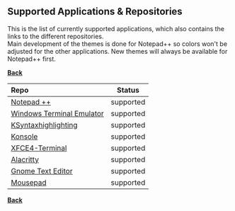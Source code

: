 ## Supported Applications & Repositories

This is the list of currently supported applications, which also contains the links to the different repositories.<br>
Main development of the themes is done for Notepad++ so colors won't be adjusted for the other applications. New themes will always be available for Notepad++
first.


**[Back](https://github.com/fm3chanic/color_schemes)**


|Repo|Status|
|:---|:---:|
|[Notepad ++](https://github.com/fm3chanic/npp_themes)|supported|
|[Windows Terminal Emulator](https://github.com/fm3chanic/windows_terminal_themes)|supported|
|[KSyntaxhighlighting](https://github.com/fm3chanic/ksyntaxhighlighting)|supported|
|[Konsole](https://github.com/fm3chanic/kde_konsole_themes)|supported|
|[XFCE4-Terminal](https://github.com/fm3chanic/xfce4-terminal_themes)|supported|
|[Alacritty](https://github.com/fm3chanic/alacritty_themes)|supported|
|[Gnome Text Editor](https://github.com/fm3chanic/gnome_text_editor_themes)|supported|
|[Mousepad](https://github.com/fm3chanic/mousepad_themes)|supported|

**[Back](https://github.com/fm3chanic/color_schemes)**